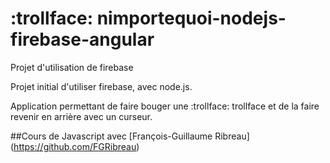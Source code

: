 # :trollface: nimportequoi-nodejs-firebase-angular
Projet d'utilisation de firebase

Projet initial d'utiliser firebase, avec node.js. 

Application permettant de faire bouger une :trollface: trollface et de la faire revenir en arrière avec un curseur.

##Cours de Javascript avec [François-Guillaume Ribreau] (https://github.com/FGRibreau)
